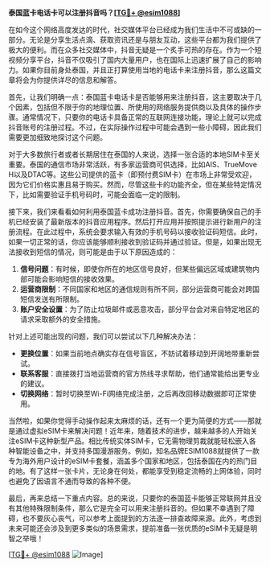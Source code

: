 **泰国蓝卡电话卡可以注册抖音吗？[[TG💪+ @esim1088](https://t.me/s/esim1088)]**

在如今这个网络高度发达的时代，社交媒体平台已经成为我们生活中不可或缺的一部分。无论是分享生活点滴、获取资讯还是与朋友互动，这些平台都为我们提供了极大的便利。而在众多社交媒体中，抖音无疑是一个炙手可热的存在。作为一个短视频分享平台，抖音不仅吸引了国内大量用户，也在国际上迅速扩展了自己的影响力。如果你目前身处泰国，并且正打算使用当地的电话卡来注册抖音，那么这篇文章将会为你提供详尽的信息和解答。

首先，让我们明确一点：泰国蓝卡电话卡是否能够用来注册抖音，这主要取决于几个因素，包括但不限于你的地理位置、所使用的网络服务提供商以及具体的操作步骤。通常情况下，只要你的电话卡具备正常的互联网连接功能，理论上就可以完成抖音账号的注册过程。不过，在实际操作过程中可能会遇到一些小障碍，因此我们需要更加细致地探讨这个问题。

对于大多数旅行者或者长期居住在泰国的人来说，选择一张合适的本地SIM卡至关重要。泰国的通信市场非常活跃，有多家运营商可供选择，比如AIS、TrueMove H以及DTAC等。这些公司提供的蓝卡（即预付费SIM卡）在市场上非常受欢迎，因为它们价格实惠且易于购买。然而，尽管这些卡的功能齐全，但在某些特定情况下，比如需要验证手机号码时，可能会面临一定的限制。

接下来，我们来看看如何利用泰国蓝卡成功注册抖音。首先，你需要确保自己的手机已经安装了最新版本的抖音应用程序。然后打开应用并按照提示进行新用户的注册流程。在此过程中，系统会要求输入有效的手机号码以接收验证码短信。此时，如果一切正常的话，你应该能够顺利接收到验证码并通过验证。但是，如果出现无法接收到短信的情况，则可能是由于以下原因造成的：

1. **信号问题**：有时候，即使你所在的地区信号良好，但某些偏远区域或建筑物内部可能会影响短信的接收效果。
2. **运营商限制**：不同国家和地区的通信规则有所不同，部分运营商可能会对跨国短信发送有所限制。
3. **账户安全设置**：为了防止垃圾邮件或恶意攻击，部分平台会对来自特定地区的请求采取额外的安全措施。

针对上述可能出现的问题，我们可以尝试以下几种解决办法：

- **更换位置**：如果当前地点确实存在信号盲区，不妨试着移动到开阔地带重新尝试。
- **联系客服**：直接拨打当地运营商的官方热线寻求帮助，他们通常能给出更专业的建议。
- **切换网络**：暂时切换至Wi-Fi网络完成注册，之后再改回移动数据即可正常使用。

当然啦，如果你觉得手动操作起来太麻烦的话，还有一个更为简便的方式——那就是通过虚拟eSIM卡来解决问题！近年来，随着技术的进步，越来越多的人开始关注eSIM卡这种新型产品。相比传统实体SIM卡，它无需物理剪裁就能轻松嵌入各种智能设备之中，并支持多国漫游服务。例如，知名品牌ESIM1088就提供了一款专为海外用户设计的eSIM卡套餐，涵盖多个国家和地区，包括泰国在内的热门目的地。有了这样一张卡片，无论身在何处，都能享受到稳定流畅的上网体验，同时也避免了因语言不通而导致的各种不便。

最后，再来总结一下重点内容。总的来说，只要你的泰国蓝卡能够正常联网并且没有其他特殊限制条件，那么它是完全可以用来注册抖音的。但如果不幸遇到了障碍，也不要灰心丧气，可以参考上面提到的方法逐一排查故障来源。此外，考虑到未来可能还会涉及到更多类似的场景需求，提前准备一张优质的eSIM卡无疑是明智之举哦！

[[TG💪+ @esim1088](https://t.me/s/esim1088) ![Image](https://i.postimg.cc/4NQfJmqS/Snipaste-2025-05-13-00-14-12.png)]